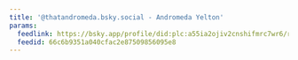 ```yaml
---
title: '@thatandromeda.bsky.social - Andromeda Yelton'
params:
  feedlink: https://bsky.app/profile/did:plc:a55ia2ojiv2cnshifmrc7wr6/rss
  feedid: 66c6b9351a040cfac2e87509856095e8
---
```

